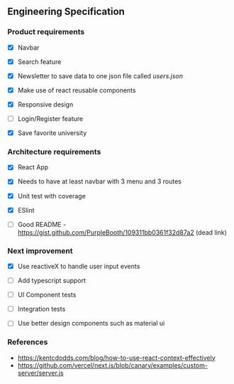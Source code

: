 ## Engineering Specification

### Product requirements

- [x] Navbar

- [x] Search feature

- [x] Newsletter to save data to one json file called _users.json_

- [x] Make use of react reusable components

- [x] Responsive design

- [ ] Login/Register feature

- [x] Save favorite university

### Architecture requirements

- [x] React App

- [x] Needs to have at least navbar with 3 menu and 3 routes

- [x] Unit test with coverage

- [x] ESlint

- [ ] Good README - https://gist.github.com/PurpleBooth/109311bb0361f32d87a2 (dead link)

### Next improvement

- [x] Use reactiveX to handle user input events

- [ ] Add typescript support

- [ ] UI Component tests

- [ ] Integration tests

- [ ] Use better design components such as material ui

### References

- https://kentcdodds.com/blog/how-to-use-react-context-effectively
- https://github.com/vercel/next.js/blob/canary/examples/custom-server/server.js
